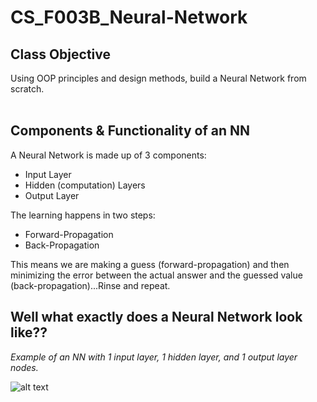 # **CS_F003B_Neural-Network**

## Class Objective
Using OOP principles and design methods, build a Neural Network from scratch.
<br/>
<br/>

## Components & Functionality of an NN
A Neural Network is made up of 3 components:
- Input Layer
- Hidden (computation) Layers
- Output Layer<br />

The learning happens in two steps:
- Forward-Propagation
- Back-Propagation<br />

This means we are making a guess (forward-propagation) and then
minimizing the error between the actual answer and the guessed value (back-propagation)...Rinse and repeat.


## Well what exactly does a Neural Network look like??
_Example of an NN with 1 input layer, 1 hidden layer, and 1 output layer nodes._<br />

![alt text](https://databricks.com/wp-content/uploads/2019/02/neural1.jpg)
